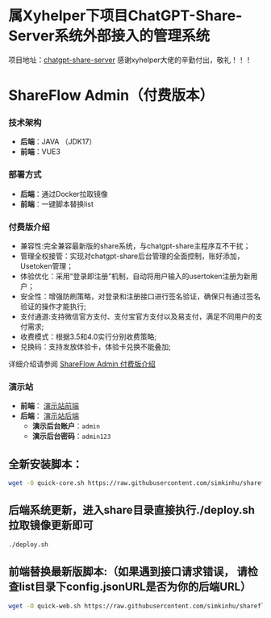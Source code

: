 # 属Xyhelper下项目ChatGPT-Share-Server系统外部接入的管理系统
项目地址：[chatgpt-share-server](https://github.com/xyhelper/chatgpt-share-server-deploy) 感谢xyhelper大佬的辛勤付出，敬礼！！！

# ShareFlow Admin（付费版本）

### 技术架构
- **后端**：JAVA （JDK17）
- **前端**：VUE3

### 部署方式
- **后端**：通过Docker拉取镜像
- **前端**：一键脚本替换list

### 付费版介绍

- 兼容性:完全兼容最新版的share系统，与chatgpt-share主程序互不干扰；
- 管理全权接管：实现对chatgpt-share后台管理的全面控制，账好添加，Usetoken管理；
- 体验优化：采用“登录即注册”机制，自动将用户输入的usertoken注册为新用户；
- 安全性：增强防刷策略，对登录和注册接口进行签名验证，确保只有通过签名验证的操作才能执行;
- 支付通道:支持微信官方支付、支付宝官方支付以及易支付，满足不同用户的支付需求;
- 收费模式：根据3.5和4.0实行分别收费策略;
- 兑换码：支持发放体验卡，体验卡兑换不能叠加;

详细介绍请参阅 [ShareFlow Admin 付费版介绍](https://mxlizdp0t8q.feishu.cn/docx/NjBZdHwr9ocMJMxOmXlcVxCqn0f?from=from_copylink)

### 演示站
- **前端**： [演示站前端](https://swg.3377ai.com/list)
- **后端**： [演示站后端](https://sadmin.3377ai.com/shareadmin)
  - **演示后台账户**：`admin`
  - **演示后台密码**：`admin123`


## 全新安装脚本：
```bash
wget -O quick-core.sh https://raw.githubusercontent.com/simkinhu/shareflowadmin/main/quick-install/quick-core.sh && sudo bash quick-core.sh
```
## 后端系统更新，进入share目录直接执行./deploy.sh拉取镜像更新即可
```bash
./deploy.sh
```
## 前端替换最新版脚本:（如果遇到接口请求错误， 请检查list目录下config.jsonURL是否为你的后端URL）
```bash
wget -O quick-web.sh https://raw.githubusercontent.com/simkinhu/shareflowadmin/main/quick-install/quick-web.sh && sudo bash quick-web.sh
```